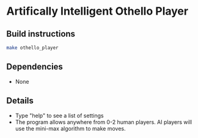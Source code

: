 # Artifically Intelligent Othello Player

## Build instructions
```sh
make othello_player
```

## Dependencies
- None

## Details
-  Type "help" to see a list of settings
-  The program allows anywhere from 0-2 human players. AI players will use the mini-max algorithm to make moves.
